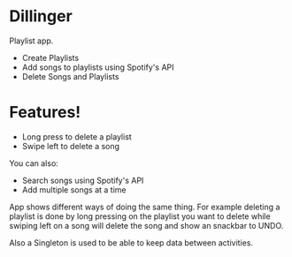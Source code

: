 # Dillinger



Playlist app.

  - Create Playlists
  - Add songs to playlists using Spotify's API
  - Delete Songs and Playlists

# Features!

  - Long press to delete a playlist
  - Swipe left to delete a song


You can also:
  - Search songs using Spotify's API
  - Add multiple songs at a time
  

App shows different ways of doing the same thing. For example deleting a playlist is done by long pressing on the playlist you want to delete while swiping left on a song will delete the song and show an snackbar to UNDO.

Also a Singleton is used to be able to keep data between activities.


